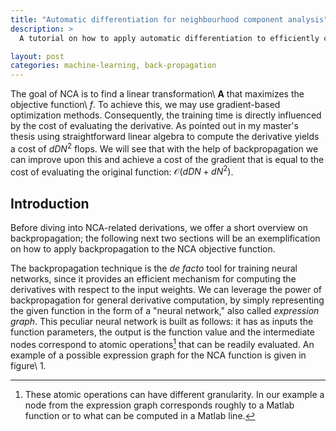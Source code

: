 ```yaml
---
title: "Automatic differentiation for neighbourhood component analysis"
description: >
  A tutorial on how to apply automatic differentiation to efficiently compute the gradients of a function. We consider the case of a metric learning algorithm&mdash;neighbourhood component analysis.

layout: post
categories: machine-learning, back-propagation
---
```


The goal of NCA is to find a linear transformation\ $\mathbf{A}$ that maximizes the objective function\ $f$. To achieve this, we may use gradient-based optimization methods. Consequently, the training time is directly influenced by the cost of evaluating the derivative. As pointed out in my master's thesis using straightforward linear algebra to compute the derivative yields a cost of $dDN^2$ flops. We will see that with the help of backpropagation we can improve upon this and achieve a cost of the gradient that is equal to the cost of evaluating the original function: $\mathcal{O}(dDN + dN^2)$.

## Introduction

Before diving into NCA-related derivations, we offer a short overview on backpropagation; the following next two sections will be an exemplification on how to apply backpropagation to the NCA objective function. 


The backpropagation technique is the _de facto_ tool for training neural networks, since it provides an efficient mechanism for computing the derivatives with respect to the input weights. We can leverage the power of backpropagation for general derivative computation, by simply representing the given function in the form of a "neural network," also called _expression graph_. This peculiar neural network is built as follows: it has as inputs the function parameters, the output is the function value and the intermediate nodes correspond to atomic operations[^1] that can be readily evaluated. An example of a possible expression graph for the NCA function is given in figure\ 1.

[^1]: These atomic operations can have different granularity. In our example a node from the expression graph corresponds roughly to a Matlab function or to what can be computed in a Matlab line. 
